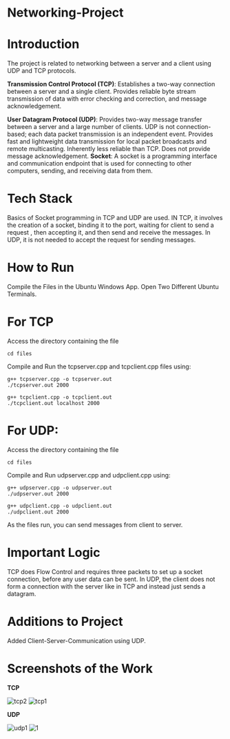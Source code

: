 # Networking-Project


# Introduction
The project is related to networking between a server and a client using UDP and TCP protocols.

**Transmission Control Protocol (TCP)**: Establishes a two-way connection between a server and a single client. Provides reliable byte stream transmission of data with error checking and correction, and message acknowledgement.

**User Datagram Protocol (UDP)**: Provides two-way message transfer between a server and a large number of clients. UDP is not connection-based; each data packet transmission is an independent event. Provides fast and lightweight data transmission for local packet broadcasts and remote multicasting. Inherently less reliable than TCP. Does not provide message acknowledgement.
**Socket**: A socket is a programming interface and communication endpoint that is used for connecting to other computers, sending, and receiving data from them.

# Tech Stack
Basics of Socket programming in TCP and UDP are used. 
IN TCP, it involves the creation of a socket, binding it to the port, waiting for client to send a request , then accepting it, and then send and receive the messages. 
In UDP, it is not needed to accept the request for sending messages.

# How to Run
Compile the Files in the Ubuntu Windows App. Open Two Different Ubuntu Terminals.

# For TCP
Access the directory containing the file
```
cd files
```

Compile and Run the tcpserver.cpp and tcpclient.cpp files using:

```
g++ tcpserver.cpp -o tcpserver.out
./tcpserver.out 2000
```
```
g++ tcpclient.cpp -o tcpclient.out
./tcpclient.out localhost 2000
```

# For UDP: 
Access the directory containing the file
```
cd files
```
Compile and Run udpserver.cpp and udpclient.cpp using:

```
g++ udpserver.cpp -o udpserver.out
./udpserver.out 2000
```
```
g++ udpclient.cpp -o udpclient.out
./udpclient.out 2000
```


As the files run, you can send messages from client to server.


# Important Logic
TCP does Flow Control and requires three packets to set up a socket connection, before any user data can be sent. In UDP, the client does not form a connection with the server like in TCP and instead just sends a datagram.

# Additions to Project
Added Client-Server-Communication using UDP.

# Screenshots of the Work

**TCP**

![tcp2](https://user-images.githubusercontent.com/52610977/123784588-3a33ea00-d8f5-11eb-98bd-1fe3ec281ba2.png)
![tcp1](https://user-images.githubusercontent.com/52610977/123784652-46b84280-d8f5-11eb-94c5-6e674e6714e7.png)

**UDP**

![udp1](https://user-images.githubusercontent.com/52610977/123792897-c3035380-d8fe-11eb-9c08-e00dc98a07a5.png)
![1](https://user-images.githubusercontent.com/52610977/123792917-c991cb00-d8fe-11eb-8c6d-29dcc5944136.png)

